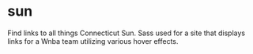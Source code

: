 # sun
Find links to all things Connecticut Sun.
Sass used for a site that displays links for a Wnba team utilizing various hover effects.
